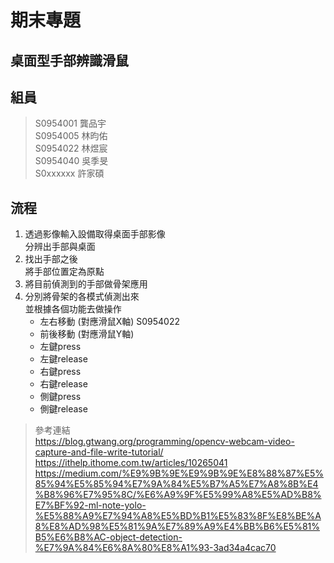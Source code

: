 # 期末專題

## 桌面型手部辨識滑鼠

## 組員

> S0954001 龔品宇 \
S0954005 林昀佑 \
S0954022 林煜宸 \
S0954040 吳季旻 \
S0xxxxxx 許家碩

## 流程

1. 透過影像輸入設備取得桌面手部影像 \
分辨出手部與桌面
2. 找出手部之後 \
將手部位置定為原點
3. 將目前偵測到的手部做骨架應用
4. 分別將骨架的各模式偵測出來 \
並根據各個功能去做操作
    * 左右移動 (對應滑鼠X軸) S0954022
    * 前後移動 (對應滑鼠Y軸)
    * 左鍵press
    * 左鍵release
    * 右鍵press
    * 右鍵release
    * 側鍵press
    * 側鍵release

> 參考連結 \
<https://blog.gtwang.org/programming/opencv-webcam-video-capture-and-file-write-tutorial/> \
<https://ithelp.ithome.com.tw/articles/10265041>
<https://medium.com/%E9%9B%9E%E9%9B%9E%E8%88%87%E5%85%94%E5%85%94%E7%9A%84%E5%B7%A5%E7%A8%8B%E4%B8%96%E7%95%8C/%E6%A9%9F%E5%99%A8%E5%AD%B8%E7%BF%92-ml-note-yolo-%E5%88%A9%E7%94%A8%E5%BD%B1%E5%83%8F%E8%BE%A8%E8%AD%98%E5%81%9A%E7%89%A9%E4%BB%B6%E5%81%B5%E6%B8%AC-object-detection-%E7%9A%84%E6%8A%80%E8%A1%93-3ad34a4cac70>

